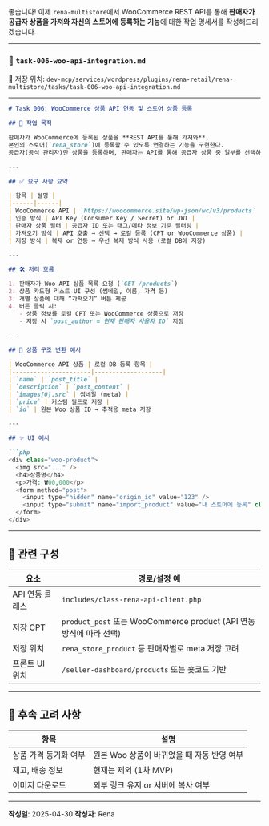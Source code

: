 좋습니다!
이제 `rena-multistore`에서 WooCommerce REST API를 통해 **판매자가 공급자 상품을 가져와 자신의 스토어에 등록하는 기능**에 대한 작업 명세서를 작성해드리겠습니다.

---

### 📄 `task-006-woo-api-integration.md`

📁 저장 위치:
`dev-mcp/services/wordpress/plugins/rena-retail/rena-multistore/tasks/task-006-woo-api-integration.md`

---

````markdown
# Task 006: WooCommerce 상품 API 연동 및 스토어 상품 등록

## 🧩 작업 목적

판매자가 WooCommerce에 등록된 상품을 **REST API를 통해 가져와**,  
본인의 스토어(`rena_store`)에 등록할 수 있도록 연결하는 기능을 구현한다.  
공급자(공식 관리자)만 상품을 등록하며, 판매자는 API를 통해 공급자 상품 중 일부를 선택하여 본인의 상품으로 가져올 수 있다.

---

## ✅ 요구 사항 요약

| 항목 | 설명 |
|------|------|
| WooCommerce API | `https://woocommerce.site/wp-json/wc/v3/products` |
| 인증 방식 | API Key (Consumer Key / Secret) or JWT |
| 판매자 상품 필터 | 공급자 ID 또는 태그/메타 정보 기준 필터링 |
| 가져오기 방식 | API 호출 → 선택 → 로컬 등록 (CPT or WooCommerce 상품) |
| 저장 방식 | 복제 or 연동 → 우선 복제 방식 사용 (로컬 DB에 저장)

---

## 🛠 처리 흐름

1. 판매자가 Woo API 상품 목록 요청 (`GET /products`)
2. 상품 카드형 리스트 UI 구성 (썸네일, 이름, 가격 등)
3. 개별 상품에 대해 “가져오기” 버튼 제공
4. 버튼 클릭 시:
   - 상품 정보를 로컬 CPT 또는 WooCommerce 상품으로 저장
   - 저장 시 `post_author = 현재 판매자 사용자 ID` 지정

---

## 🧠 상품 구조 변환 예시

| WooCommerce API 상품 | 로컬 DB 등록 항목 |
|----------------------|-------------------|
| `name` | `post_title` |
| `description` | `post_content` |
| `images[0].src` | 썸네일 (meta) |
| `price` | 커스텀 필드로 저장 |
| `id` | 원본 Woo 상품 ID → 추적용 meta 저장

---

## ✨ UI 예시

```php
<div class="woo-product">
  <img src="..." />
  <h4>상품명</h4>
  <p>가격: ₩00,000</p>
  <form method="post">
    <input type="hidden" name="origin_id" value="123" />
    <input type="submit" name="import_product" value="내 스토어에 등록" class="button-primary" />
  </form>
</div>
````

---

## 📂 관련 구성

| 요소         | 경로/설정 예                                                  |
| ---------- | -------------------------------------------------------- |
| API 연동 클래스 | `includes/class-rena-api-client.php`                     |
| 저장 CPT     | `product_post` 또는 WooCommerce product (API 연동 방식에 따라 선택) |
| 저장 위치      | `rena_store_product` 등 판매자별로 meta 저장 고려                  |
| 프론트 UI 위치  | `/seller-dashboard/products` 또는 숏코드 기반                   |


---

## 🚧 후속 고려 사항

| 항목           | 설명                         |
| ------------ | -------------------------- |
| 상품 가격 동기화 여부 | 원본 Woo 상품이 바뀌었을 때 자동 반영 여부 |
| 재고, 배송 정보    | 현재는 제외 (1차 MVP)            |
| 이미지 다운로드     | 외부 링크 유지 or 서버에 복사 여부      |

---

**작성일**: 2025-04-30
**작성자**: Rena

```


